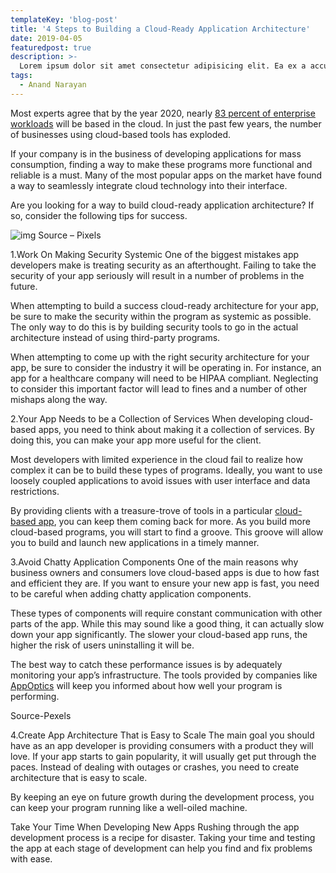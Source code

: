 ```yaml
---
templateKey: 'blog-post'
title: '4 Steps to Building a Cloud-Ready Application Architecture'
date: 2019-04-05
featuredpost: true
description: >-
  Lorem ipsum dolor sit amet consectetur adipisicing elit. Ea ex a accusamus facilis aperiam sed ad tenetur molestiae cum ipsam, sunt eius rerum numquam commodi ipsa quas sequi optio molestias?
tags:
  - Anand Narayan
---
```

Most experts agree that by the year 2020, nearly [83 percent of enterprise workloads](https://www.forbes.com/sites/louiscolumbus/2018/01/07/83-of-enterprise-workloads-will-be-in-the-cloud-by-2020/#3dd5a6e26261) will be based in the cloud. In just the past few years, the number of businesses using cloud-based tools has exploded.

If your company is in the business of developing applications for mass consumption, finding a way to make these programs more functional and reliable is a must. Many of the most popular apps on the market have found a way to seamlessly integrate cloud technology into their interface.

Are you looking for a way to build cloud-ready application architecture? If so, consider the following tips for success.

![img](/img/cloud-ready-image2.jpg 'image')
Source – Pixels

1.Work On Making Security Systemic
One of the biggest mistakes app developers make is treating security as an afterthought. Failing to take the security of your app seriously will result in a number of problems in the future.

When attempting to build a success cloud-ready architecture for your app, be sure to make the security within the program as systemic as possible. The only way to do this is by building security tools to go in the actual architecture instead of using third-party programs.

When attempting to come up with the right security architecture for your app, be sure to consider the industry it will be operating in. For instance, an app for a healthcare company will need to be HIPAA compliant. Neglecting to consider this important factor will lead to fines and a number of other mishaps along the way.

2.Your App Needs to be a Collection of Services
When developing cloud-based apps, you need to think about making it a collection of services. By doing this, you can make your app more useful for the client.

Most developers with limited experience in the cloud fail to realize how complex it can be to build these types of programs. Ideally, you want to use loosely coupled applications to avoid issues with user interface and data restrictions.

By providing clients with a treasure-trove of tools in a particular [cloud-based app](https://www.atlantic.net/cloud-hosting/benefits-cloud-based-applications/), you can keep them coming back for more. As you build more cloud-based programs, you will start to find a groove. This groove will allow you to build and launch new applications in a timely manner.

3.Avoid Chatty Application Components
One of the main reasons why business owners and consumers love cloud-based apps is due to how fast and efficient they are. If you want to ensure your new app is fast, you need to be careful when adding chatty application components.

These types of components will require constant communication with other parts of the app. While this may sound like a good thing, it can actually slow down your app significantly. The slower your cloud-based app runs, the higher the risk of users uninstalling it will be.

The best way to catch these performance issues is by adequately monitoring your app’s infrastructure. The tools provided by companies like [AppOptics](https://www.appoptics.com/infrastructure-monitoring) will keep you informed about how well your program is performing.

 


Source-Pexels

 

4.Create App Architecture That is Easy to Scale
The main goal you should have as an app developer is providing consumers with a product they will love. If your app starts to gain popularity, it will usually get put through the paces. Instead of dealing with outages or crashes, you need to create architecture that is easy to scale.

By keeping an eye on future growth during the development process, you can keep your program running like a well-oiled machine.

Take Your Time When Developing New Apps
Rushing through the app development process is a recipe for disaster. Taking your time and testing the app at each stage of development can help you find and fix problems with ease.
